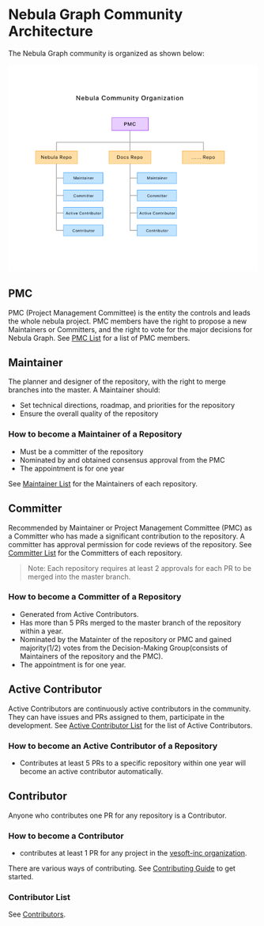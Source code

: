 # Nebula Graph Community Architecture

The Nebula Graph community is organized as shown below:

![Nebula Community Architecture](./images/structure.png)

## PMC

PMC (Project Management Committee) is the entity the controls and leads the whole nebula project. PMC members have the right to propose a new Maintainers or Committers, and the right to vote for the major decisions for Nebula Graph. See [PMC List](./pmc-list.md) for a list of PMC members.


## Maintainer

The planner and designer of the repository, with the right to merge branches into the master. A Maintainer should:

- Set technical directions, roadmap, and priorities for the repository
- Ensure the overall quality of the repository

### How to become a Maintainer of a Repository

- Must be a committer of the repository
- Nominated by and obtained consensus approval from the PMC
- The appointment is for one year

See [Maintainer List](./maintainer-list.md) for the Maintainers of each repository.

## Committer

Recommended by Maintainer or Project Management Committee (PMC) as a Committer who has made a significant contribution to the repository. A committer has approval permission for code reviews of the repository. See [Committer List](./committer-list.md) for the Committers of each repository.

> Note: Each repository requires at least 2 approvals for each PR to be merged into the master branch.

### How to become a Committer of a Repository

- Generated from Active Contributors.
- Has more than 5 PRs merged to the master branch of the repository within a year.
- Nominated by the Matainter of the repository or PMC and gained majority(1/2) votes from the Decision-Making Group(consists of Maintainers of the repository and the PMC).
- The appointment is for one year.


## Active Contributor

Active Contributors are continuously active contributors in the community. They can have issues and PRs assigned to them, participate in the development. See [Active Contributor List](active-contributor-list.md) for the list of Active Contributors.

### How to become an Active Contributor of a Repository

- Contributes at least 5 PRs to a specific repository within one year will become an active contributor automatically.

## Contributor

Anyone who contributes one PR for any repository is a Contributor.

### How to become a Contributor

- contributes at least 1 PR for any project in the [vesoft-inc organization](https://github.com/vesoft-inc).

There are various ways of contributing. See [Contributing Guide](../CONTRIBUTING.md) to get started.


### Contributor List

See [Contributors](./contributor-list.md).